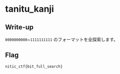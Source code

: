 # tanitu_kanji

## Write-up

`0000000000`~`1111111111` のフォーマットを全探索します。

## Flag

`nitic_ctf{bit_full_search}`
